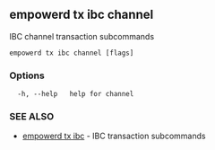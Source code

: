 ## empowerd tx ibc channel

IBC channel transaction subcommands

```
empowerd tx ibc channel [flags]
```

### Options

```
  -h, --help   help for channel
```

### SEE ALSO

* [empowerd tx ibc](empowerd_tx_ibc.md)	 - IBC transaction subcommands

